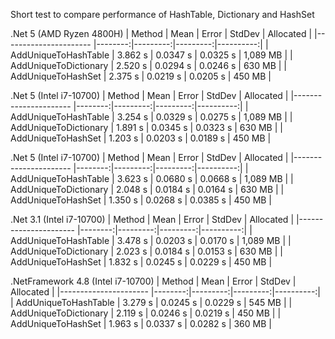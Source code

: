 Short test to compare performance of HashTable, Dictionary and HashSet

.Net 5 (AMD Ryzen 4800H)
|                Method |    Mean |    Error |   StdDev | Allocated |
|---------------------- |--------:|---------:|---------:|----------:|
|  AddUniqueToHashTable | 3.862 s | 0.0347 s | 0.0325 s |  1,089 MB |
| AddUniqueToDictionary | 2.520 s | 0.0294 s | 0.0246 s |    630 MB |
|    AddUniqueToHashSet | 2.375 s | 0.0219 s | 0.0205 s |    450 MB |

.Net 5 (Intel i7-10700)
|                Method |    Mean |    Error |   StdDev | Allocated |
|---------------------- |--------:|---------:|---------:|----------:|
|  AddUniqueToHashTable | 3.254 s | 0.0329 s | 0.0275 s |  1,089 MB |
| AddUniqueToDictionary | 1.891 s | 0.0345 s | 0.0323 s |    630 MB |
|    AddUniqueToHashSet | 1.203 s | 0.0203 s | 0.0189 s |    450 MB |

.Net 5 (Intel i7-10700)
|                Method |    Mean |    Error |   StdDev | Allocated |
|---------------------- |--------:|---------:|---------:|----------:|
|  AddUniqueToHashTable | 3.623 s | 0.0680 s | 0.0668 s |  1,089 MB |
| AddUniqueToDictionary | 2.048 s | 0.0184 s | 0.0164 s |    630 MB |
|    AddUniqueToHashSet | 1.350 s | 0.0268 s | 0.0385 s |    450 MB |

.Net 3.1 (Intel i7-10700)
|                Method |    Mean |    Error |   StdDev | Allocated |
|---------------------- |--------:|---------:|---------:|----------:|
|  AddUniqueToHashTable | 3.478 s | 0.0203 s | 0.0170 s |  1,089 MB |
| AddUniqueToDictionary | 2.023 s | 0.0184 s | 0.0153 s |    630 MB |
|    AddUniqueToHashSet | 1.832 s | 0.0245 s | 0.0229 s |    450 MB |

.NetFramework 4.8 (Intel i7-10700)
|                Method |    Mean |    Error |   StdDev | Allocated |
|---------------------- |--------:|---------:|---------:|----------:|
|  AddUniqueToHashTable | 3.279 s | 0.0245 s | 0.0229 s |    545 MB |
| AddUniqueToDictionary | 2.119 s | 0.0246 s | 0.0219 s |    450 MB |
|    AddUniqueToHashSet | 1.963 s | 0.0337 s | 0.0282 s |    360 MB |


